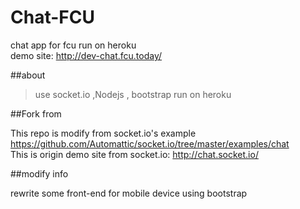 Chat-FCU
==================================

chat app for fcu run on heroku     
demo site: http://dev-chat.fcu.today/  

##about

>use socket.io ,Nodejs , bootstrap
>run on heroku

##Fork from

This repo is modify from socket.io's example   
https://github.com/Automattic/socket.io/tree/master/examples/chat  
This is origin demo site from socket.io: http://chat.socket.io/

##modify info

rewrite some front-end for mobile device using bootstrap

